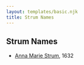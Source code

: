 ```yaml
---
layout: templates/basic.njk
title: Strum Names
---
```

## Strum Names
- [Anna Marie Strum](/people/7/70388532), 1632